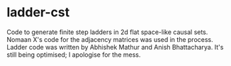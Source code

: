 # ladder-cst
Code to generate finite step ladders in 2d flat space-like causal sets. Nomaan X's code for the adjacency matrices was used in the process. Ladder code was written by Abhishek Mathur and Anish Bhattacharya. It's still being optimised; I apologise for the mess.
